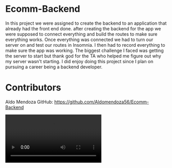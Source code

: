 # Ecomm-Backend
In this project we were assigned to create the backend to an application that already had the front end done. after creating the backend for the app we were supposed to connect everything and build the routes to make sure everything works. Once everything was connected we had to turn our server on and test our routes in Insomnia. I then had to record everything to make sure the app was working. The biggest challenge I faced was getting the server to start but thank god for the TA who helped me figure out why my server wasn't starting. I did enjoy doing this project since I plan on pursuing a career being a backend developer. 

# Contributors 
Aldo Mendoza GitHub: https://github.com/Aldomendoza56/Ecomm-Backend

![Alt text](<assets/Untitled video - Made with Clipchamp (1).mp4>)